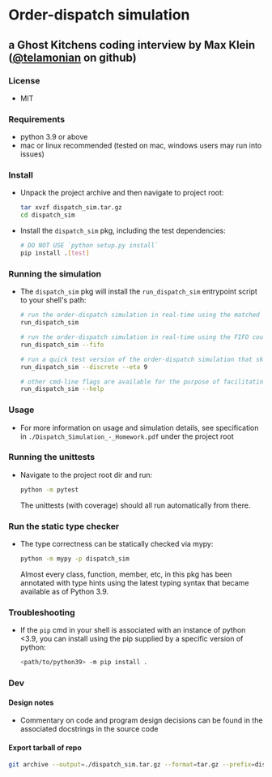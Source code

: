 # Order-dispatch simulation
## a Ghost Kitchens coding interview by Max Klein ([@telamonian](https://github.com/telamonian) on github)

### License

- MIT

### Requirements

- python 3.9 or above
- mac or linux recommended (tested on mac, windows users may run into issues)

### Install

- Unpack the project archive and then navigate to project root:

    ```bash
    tar xvzf dispatch_sim.tar.gz
    cd dispatch_sim
    ```

- Install the `dispatch_sim` pkg, including the test dependencies:

    ```bash
    # DO NOT USE `python setup.py install`
    pip install .[test]
    ```

### Running the simulation

- The `dispatch_sim` pkg will install the `run_dispatch_sim` entrypoint script to your shell's path:
    ```bash
    # run the order-dispatch simulation in real-time using the matched courier dispatch algorithm
    run_dispatch_sim

    # run the order-dispatch simulation in real-time using the FIFO courier dispatch algorithm
    run_dispatch_sim --fifo

    # run a quick test version of the order-dispatch simulation that skips over all wait times in-between events
    run_dispatch_sim --discrete --eta 9

    # other cmd-line flags are available for the purpose of facilitating testing; see built-in `--help` for full details
    run_dispatch_sim --help
    ```

### Usage

- For more information on usage and simulation details, see specification in `./Dispatch_Simulation_-_Homework.pdf` under the project root

### Running the unittests

- Navigate to the project root dir and run:

    ```bash
    python -m pytest
    ```

    The unittests (with coverage) should all run automatically from there.

### Run the static type checker

- The type correctness can be statically checked via mypy:

    ```bash
    python -m mypy -p dispatch_sim
    ```

    Almost every class, function, member, etc, in this pkg has been annotated with type hints using the latest typing syntax that became available as of Python 3.9.


### Troubleshooting

- If the `pip` cmd in your shell is associated with an instance of python <3.9, you can install using the pip supplied by a specific version of python:

    ```bash
    <path/to/python39> -m pip install .
    ```

### Dev

#### Design notes

- Commentary on code and program design decisions can be found in the associated docstrings in the source code

#### Export tarball of repo

```bash
git archive --output=./dispatch_sim.tar.gz --format=tar.gz --prefix=dispatch_sim/ HEAD
```
